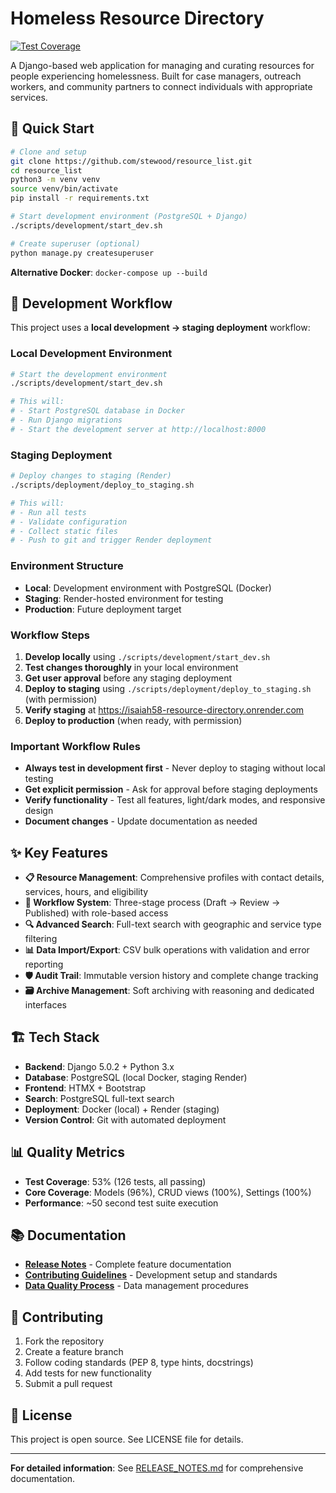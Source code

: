 # Homeless Resource Directory

[![Test Coverage](https://img.shields.io/badge/test%20coverage-53%25-brightgreen)](https://github.com/stewood/resource_list)

A Django-based web application for managing and curating resources for people experiencing homelessness. Built for case managers, outreach workers, and community partners to connect individuals with appropriate services.

## 🚀 Quick Start

```bash
# Clone and setup
git clone https://github.com/stewood/resource_list.git
cd resource_list
python3 -m venv venv
source venv/bin/activate
pip install -r requirements.txt

# Start development environment (PostgreSQL + Django)
./scripts/development/start_dev.sh

# Create superuser (optional)
python manage.py createsuperuser
```

**Alternative Docker**: `docker-compose up --build`

## 🔄 Development Workflow

This project uses a **local development → staging deployment** workflow:

### **Local Development Environment**
```bash
# Start the development environment
./scripts/development/start_dev.sh

# This will:
# - Start PostgreSQL database in Docker
# - Run Django migrations
# - Start the development server at http://localhost:8000
```

### **Staging Deployment**
```bash
# Deploy changes to staging (Render)
./scripts/deployment/deploy_to_staging.sh

# This will:
# - Run all tests
# - Validate configuration
# - Collect static files
# - Push to git and trigger Render deployment
```

### **Environment Structure**
- **Local**: Development environment with PostgreSQL (Docker)
- **Staging**: Render-hosted environment for testing
- **Production**: Future deployment target

### **Workflow Steps**
1. **Develop locally** using `./scripts/development/start_dev.sh`
2. **Test changes thoroughly** in your local environment
3. **Get user approval** before any staging deployment
4. **Deploy to staging** using `./scripts/deployment/deploy_to_staging.sh` (with permission)
5. **Verify staging** at https://isaiah58-resource-directory.onrender.com
6. **Deploy to production** (when ready, with permission)

### **Important Workflow Rules**
- **Always test in development first** - Never deploy to staging without local testing
- **Get explicit permission** - Ask for approval before staging deployments
- **Verify functionality** - Test all features, light/dark modes, and responsive design
- **Document changes** - Update documentation as needed

## ✨ Key Features

- **📋 Resource Management**: Comprehensive profiles with contact details, services, hours, and eligibility
- **🔄 Workflow System**: Three-stage process (Draft → Review → Published) with role-based access
- **🔍 Advanced Search**: Full-text search with geographic and service type filtering
- **📊 Data Import/Export**: CSV bulk operations with validation and error reporting
- **🛡️ Audit Trail**: Immutable version history and complete change tracking
- **🗃️ Archive Management**: Soft archiving with reasoning and dedicated interfaces

## 🏗️ Tech Stack

- **Backend**: Django 5.0.2 + Python 3.x
- **Database**: PostgreSQL (local Docker, staging Render)
- **Frontend**: HTMX + Bootstrap
- **Search**: PostgreSQL full-text search
- **Deployment**: Docker (local) + Render (staging)
- **Version Control**: Git with automated deployment

## 📊 Quality Metrics

- **Test Coverage**: 53% (126 tests, all passing)
- **Core Coverage**: Models (96%), CRUD views (100%), Settings (100%)
- **Performance**: ~50 second test suite execution

## 📚 Documentation

- **[Release Notes](RELEASE_NOTES.md)** - Complete feature documentation
- **[Contributing Guidelines](CONTRIBUTING.md)** - Development setup and standards
- **[Data Quality Process](docs/DATA_QUALITY_PROCESS.md)** - Data management procedures

## 🤝 Contributing

1. Fork the repository
2. Create a feature branch
3. Follow coding standards (PEP 8, type hints, docstrings)
4. Add tests for new functionality
5. Submit a pull request

## 📄 License

This project is open source. See LICENSE file for details.

---

**For detailed information**: See [RELEASE_NOTES.md](RELEASE_NOTES.md) for comprehensive documentation.
